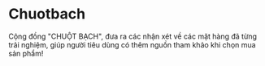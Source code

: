 # Chuotbach
Cộng đồng "CHUỘT BẠCH", đưa ra các nhận xét về các mặt hàng đã từng trải nghiệm, giúp người tiêu dùng có thêm nguồn tham khảo khi chọn mua sản phẩm!
